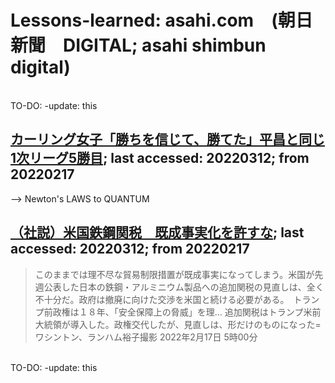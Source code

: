 # Lessons-learned: asahi.com　(朝日新聞　DIGITAL; asahi shimbun digital)
<br/>
TO-DO: -update: this<br/>

## [カーリング女子「勝ちを信じて、勝てた」平昌と同じ1次リーグ5勝目](https://www.asahi.com/articles/ASQ2K01X7Q2JUTIL01H.html?iref=comtop_7_06); last accessed: 20220312; from 20220217
--> Newton's LAWS to QUANTUM<br/>

## [（社説）米国鉄鋼関税　既成事実化を許すな](https://www.asahi.com/articles/DA3S15206718.html); last accessed: 20220312; from 20220217
> このままでは理不尽な貿易制限措置が既成事実になってしまう。米国が先週公表した日本の鉄鋼・アルミニウム製品への追加関税の見直しは、全く不十分だ。政府は撤廃に向けた交渉を米国と続ける必要がある。　トランプ前政権は１８年、「安全保障上の脅威」を理…
追加関税はトランプ米前大統領が導入した。政権交代したが、見直しは、形だけのものになった=ワシントン、ランハム裕子撮影
2022年2月17日 5時00分

<br/>
TO-DO: -update: this<br/>
